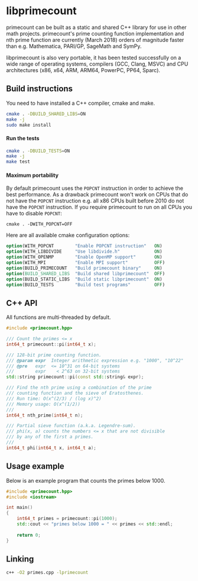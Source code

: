 # libprimecount

primecount can be built as a static and shared C++ library for use in
other math projects. primecount's prime counting function implementation
and nth prime function are currently (March 2018) orders of magnitude
faster than e.g. Mathematica, PARI/GP, SageMath and SymPy.

libprimecount is also very portable, it has been tested successfully on
a wide range of operating systems, compilers (GCC, Clang, MSVC) and CPU
architectures (x86, x64, ARM, ARM64, PowerPC, PP64, Sparc).

## Build instructions

You need to have installed a C++ compiler, cmake and make.

```sh
cmake . -DBUILD_SHARED_LIBS=ON
make -j
sudo make install
```

#### Run the tests

```sh
cmake . -DBUILD_TESTS=ON
make -j
make test
```

#### Maximum portability

By default primecount uses the ```POPCNT``` instruction in order to achieve the
best performance. As a drawback primecount won't work on CPUs that do not
have the ```POPCNT``` instruction e.g. all x86 CPUs built before 2010 do not
have the ```POPCNT``` instruction. If you require primecount to run on all CPUs
you have to disable ```POPCNT```:

```
cmake . -DWITH_POPCNT=OFF
```

Here are all available cmake configuration options:

```CMake
option(WITH_POPCNT        "Enable POPCNT instruction"   ON)
option(WITH_LIBDIVIDE     "Use libdivide.h"             ON)
option(WITH_OPENMP        "Enable OpenMP support"       ON)
option(WITH_MPI           "Enable MPI support"          OFF)
option(BUILD_PRIMECOUNT   "Build primecount binary"     ON)
option(BUILD_SHARED_LIBS  "Build shared libprimecount"  OFF)
option(BUILD_STATIC_LIBS  "Build static libprimecount"  ON)
option(BUILD_TESTS        "Build test programs"         OFF)
```

## C++ API

All functions are multi-threaded by default.

```C++
#include <primecount.hpp>

/// Count the primes <= x
int64_t primecount::pi(int64_t x);

/// 128-bit prime counting function.
/// @param expr  Integer arithmetic expression e.g. "1000", "10^22"
/// @pre   expr  <= 10^31 on 64-bit systems
///        expr    < 2^63 on 32-bit systems
std::string primecount::pi(const std::string& expr);

/// Find the nth prime using a combination of the prime
/// counting function and the sieve of Eratosthenes.
/// Run time: O(x^(2/3) / (log x)^2)
/// Memory usage: O(x^(1/2))
///
int64_t nth_prime(int64_t n);

/// Partial sieve function (a.k.a. Legendre-sum).
/// phi(x, a) counts the numbers <= x that are not divisible
/// by any of the first a primes.
///
int64_t phi(int64_t x, int64_t a);
```

## Usage example

Below is an example program that counts the primes below 1000.

```C++
#include <primecount.hpp>
#include <iostream>

int main()
{
    int64_t primes = primecount::pi(1000);
    std::cout << "primes below 1000 = " << primes << std::endl;
  
    return 0;
}
```

## Linking

```sh
c++ -O2 primes.cpp -lprimecount
```
